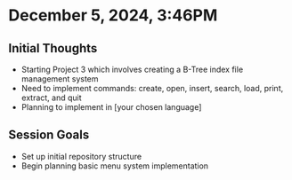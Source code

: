 # December 5, 2024, 3:46PM

## Initial Thoughts
- Starting Project 3 which involves creating a B-Tree index file management system
- Need to implement commands: create, open, insert, search, load, print, extract, and quit
- Planning to implement in [your chosen language]

## Session Goals
- Set up initial repository structure
- Begin planning basic menu system implementation 
